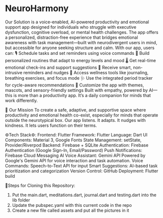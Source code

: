 # NeuroHarmony

Our Solution is a voice-enabled, AI-powered productivity and emotional support app designed for individuals who struggle with executive dysfunction, cognitive overload, or mental health challenges. The app offers a personalized, distraction-free experience that bridges emotional awareness with task management—built with neurodivergent users in mind, but accessible for anyone seeking structure and calm.
With our app, users can:
🎙 Schedule tasks and set reminders using voice commands
📆 Build personalized routines that adapt to energy levels and mood
🌡 Get real-time emotional check-ins and support suggestions
🔔 Receive smart, non-intrusive reminders and nudges
💖 Access wellness tools like journaling, breathing exercises, and focus mode
🩺 Use the integrated period tracker for cycle-aware recommendations
🎨 Customize the app with themes, mascots, and sensory-friendly settings
Built with empathy, powered by AI—this is more than a productivity app. It’s a daily companion for minds that work differently.


🎯 Our Mission
To create a safe, adaptive, and supportive space where productivity and emotional health co-exist, especially for minds that operate outside the neurotypical box.
Our app listens. It adapts. It nudges with kindness. It lets users function on their terms.


⚙️Tech Stack⚙️:
Frontend: Flutter 
Framework: Flutter
Language: Dart
UI Components: Material 3, Google Fonts
State Management: setState, Provider/Riverpod
Backend: Firebase + SQLite
Authentication: Firebase Authentication (Google Sign-In, Email/Password)
Push Notifications: Firebase Cloud Messaging
AI Voice Assistant: Gemini API
Powered by Google's Gemini API for voice interaction and task automation.
Voice Commands: Speech-to-Text API for input
Smart Suggestions: AI-based task prioritization and categorization
Version Control: GitHub
Deployment: Flutter build


📝Steps for Cloning this Repository: 
1. Put the main.dart, meditations.dart, journal.dart and testing.dart into the lib folder
2. Update the pubspec.yaml with this current code in the repo
3. Create a new file called assets and put all the pictures in it
